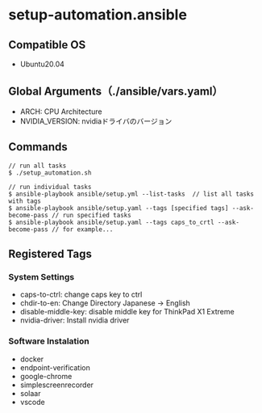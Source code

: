 # setup-automation.ansible

## Compatible OS
- Ubuntu20.04

## Global Arguments（./ansible/vars.yaml）
- ARCH: CPU Architecture
- NVIDIA_VERSION: nvidiaドライバのバージョン

## Commands
```
// run all tasks
$ ./setup_automation.sh

// run individual tasks
$ ansible-playbook ansible/setup.yml --list-tasks  // list all tasks with tags
$ ansible-playbook ansible/setup.yaml --tags [specified tags] --ask-become-pass // run specified tasks
$ ansible-playbook ansible/setup.yaml --tags caps_to_crtl --ask-become-pass // for example...
```

## Registered Tags

### System Settings

- caps-to-ctrl: change caps key to ctrl
- chdir-to-en: Change Directory Japanese -> English
- disable-middle-key: disable middle key for ThinkPad X1 Extreme
- nvidia-driver: Install nvidia driver

### Software Instalation

- docker
- endpoint-verification
- google-chrome
- simplescreenrecorder
- solaar
- vscode
